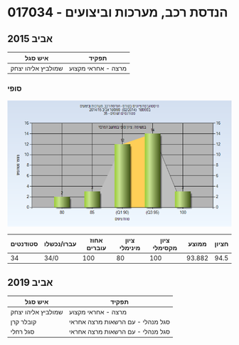 # 017034 - הנדסת רכב, מערכות וביצועים

## אביב 2015

| איש סגל | תפקיד |
| ---- | ---- |
| שמולביץ אליהו יצחק | מרצה - אחראי מקצוע |

### סופי

![201402 Finals](201402/Finals.png)

| סטודנטים | עברו/נכשלו | אחוז עוברים | ציון מינימלי | ציון מקסימלי | ממוצע | חציון |
| ---- | ---- | ---- | ---- | ---- | ---- | ---- |
| 34 | 34/0 | 100 | 80 | 100 | 93.882 | 94.5 |

## אביב 2019

| איש סגל | תפקיד |
| ---- | ---- |
| שמולביץ אליהו יצחק | מרצה - אחראי מקצוע |
| קובלר קרן | סגל מנהלי - עם הרשאות מרצה אחראי |
| סגל רחלי | סגל מנהלי - עם הרשאות מרצה אחראי |

